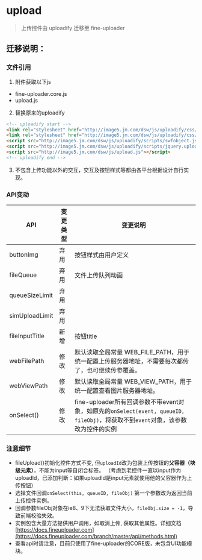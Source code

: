 # upload
> 上传控件由 uploadify 迁移至 fine-uploader

## 迁移说明：

### 文件引用 

1. 附件获取以下js
 - fine-uploader.core.js
 - upload.js

2. 替换原来的uploadify
```html
<!-- uploadify start -->
<link rel="stylesheet" href="http://image5.jm.com/dsw/js/uploadify/css/uploadify.css"/>
<link rel="stylesheet" href="http://image5.jm.com/dsw/js/uploadify/css/upload-custom.css"/>
<script src="http://image5.jm.com/dsw/js/uploadify/scripts/swfobject.js"></script>
<script src="http://image5.jm.com/dsw/js/uploadify/scripts/jquery.uploadify.v2.1.0.js"></script>
<script src="http://image5.jm.com/dsw/js/upload.js"></script>
<!-- uploadify end -->
```
3. 不包含上传功能以外的交互，交互及按钮样式等都由各平台根据设计自行实现。


### API变动  

API | 变更类型 | 变更说明
-|-|-
buttonImg   |   弃用 | 按钮样式由用户定义 
fileQueue   |   弃用 | 文件上传队列动画
queueSizeLimit| 弃用 |
simUploadLimit| 弃用
fileInputTitle| 新增 | 按钮title
webFilePath   | 修改 | 默认读取全局常量 WEB_FILE_PATH，用于统一配置上传服务器地址，不需要每次都传了，也可继续传参覆盖。
webViewPath   | 修改 | 默认读取全局常量 WEB_VIEW_PATH，用于统一配置查看图片服务器地址。
onSelect() | 修改 | fine-uploader所有回调参数不带event对象，如原先的`onSelect(event, queueID, fileObj)`，将获取不到`event`对象，该参数改为控件的实例

### 注意细节

 - fileUpload()初始化控件方式不变, 但`uploadId`改为包装上传按钮的**父容器（块级元素）**，不能为input等自闭合标签。 （考虑到老控件一直以input作为uploadId，已添加判断：如果uploadId是input元素就使用他的父容器作为上传按钮）
 - 选择文件回调`onSelect(this, queueID, fileObj)` 第一个参数改为返回当前上传控件实例。
 - 回调参数fileObj对象在ie8、9下无法获取文件大小，`fileObj.size = -1`，导致前端校验失效。
 - 实例包含大量方法提供用户调用，如取消上传, 获取其他属性。详细文档[https://docs.fineuploader.com](https://docs.fineuploader.com/branch/master/api/methods.html)
 - 查看api时请注意，目前只使用了fine-uploader的CORE版，未包含UI功能模块。
